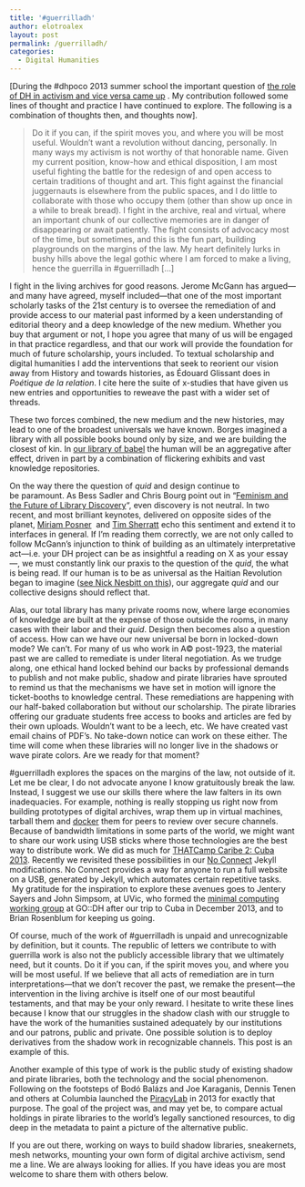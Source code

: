 ```yaml
---
title: '#guerrilladh'
author: elotroalex
layout: post
permalink: /guerrilladh/
categories:
  - Digital Humanities
---
```

[During the #dhpoco 2013 summer school the important question of [the role of DH in activism and vice versa came up][1] . My contribution followed some lines of thought and practice I have continued to explore. The following is a combination of thoughts then, and thoughts now].

> Do it if you can, if the spirit moves you, and where you will be most useful. Wouldn&#8217;t want a revolution without dancing, personally. In many ways my activism is not worthy of that honorable name. Given my current position, know-how and ethical disposition, I am most useful fighting the battle for the redesign of and open access to certain traditions of thought and art. This fight against the financial juggernauts is elsewhere from the public spaces, and I do little to collaborate with those who occupy them (other than show up once in a while to break bread). I fight in the archive, real and virtual, where an important chunk of our collective memories are in danger of disappearing or await patiently. The fight consists of advocacy most of the time, but sometimes, and this is the fun part, building playgrounds on the margins of the law. My heart definitely lurks in bushy hills above the legal gothic where I am forced to make a living, hence the guerrilla in #guerrilladh [&#8230;]

I fight in the living archives for good reasons. Jerome McGann has argued—and many have agreed, myself included—that one of the most important scholarly tasks of the 21st century is to oversee the remediation of and provide access to our material past informed by a keen understanding of editorial theory and a deep knowledge of the new medium. Whether you buy that argument or not, I hope you agree that many of us will be engaged in that practice regardless, and that our work will provide the foundation for much of future scholarship, yours included. To textual scholarship and digital humanities I add the interventions that seek to reorient our vision away from History and towards histories, as Édouard Glissant does in *Poétique de la relation*. I cite here the suite of x-studies that have given us new entries and opportunities to reweave the past with a wider set of threads.

These two forces combined, the new medium and the new histories, may lead to one of the broadest universals we have known. Borges imagined a library with all possible books bound only by size, and we are building the closest of kin. In [our library of babel][2] the human will be an aggregative after effect, driven in part by a combination of flickering exhibits and vast knowledge repositories.

On the way there the question of *quid* and design continue to be paramount. As Bess Sadler and Chris Bourg point out in &#8220;[Feminism and the Future of Library Discovery][3]&#8220;, even discovery is not neutral. In two recent, and most brilliant keynotes, delivered on opposite sides of the planet, [Miriam Posner][4]  and [Tim Sherratt][5] echo this sentiment and extend it to interfaces in general. If I&#8217;m reading them correctly, we are not only called to follow McGann&#8217;s injunction to think of building as an ultimately interpretative act—i.e. your DH project can be as insightful a reading on X as your essay—, we must constantly link our praxis to the question of the *quid*, the what is being read. If our human is to be as universal as the Haitian Revolution began to imagine ([see Nick Nesbitt on this][6]), our aggregate *quid* and our collective designs should reflect that.

Alas, our total library has many private rooms now, where large economies of knowledge are built at the expense of those outside the rooms, in many cases with their labor and their *quid*. Design then becomes also a question of access. How can we have our new universal be born in locked-down mode? We can&#8217;t. For many of us who work in A© post-1923, the material past we are called to remediate is under literal negotiation. As we trudge along, one ethical hand locked behind our backs by professional demands to publish and not make public, shadow and pirate libraries have sprouted to remind us that the mechanisms we have set in motion will ignore the ticket-booths to knowledge central. These remediations are happening with our half-baked collaboration but without our scholarship. The pirate libraries offering our graduate students free access to books and articles are fed by their own uploads. Wouldn&#8217;t want to be a leech, etc. We have created vast email chains of PDF&#8217;s. No take-down notice can work on these either. The time will come when these libraries will no longer live in the shadows or wave pirate colors. Are we ready for that moment?

#guerrilladh explores the spaces on the margins of the law, not outside of it. Let me be clear, I do not advocate anyone I know gratuitously break the law. Instead, I suggest we use our skills there where the law falters in its own inadequacies. For example, nothing is really stopping us right now from building prototypes of digital archives, wrap them up in virtual machines, tarball them and [docker][7] them for peers to review over secure channels. Because of bandwidth limitations in some parts of the world, we might want to share our work using USB sticks where those technologies are the best way to distribute work. We did as much for [THATCamp Caribe 2: Cuba 2013][8]. Recently we revisited these possibilities in our [No Connect][9] Jekyll modifications. No Connect provides a way for anyone to run a full website on a USB, generated by Jekyll, which automates certain repetitive tasks.  My gratitude for the inspiration to explore these avenues goes to Jentery Sayers and John Simpsom, at UVic, who formed the [minimal computing working group][10] at GO::DH after our trip to Cuba in December 2013, and to Brian Rosenblum for keeping us going.

Of course, much of the work of #guerrilladh is unpaid and unrecognizable by definition, but it counts. The republic of letters we contribute to with guerrilla work is also not the publicly accessible library that we ultimately need, but it counts. Do it if you can, if the spirit moves you, and where you will be most useful. If we believe that all acts of remediation are in turn interpretations—that we don&#8217;t recover the past, we remake the present—the intervention in the living archive is itself one of our most beautiful testaments, and that may be your only reward. I hesitate to write these lines because I know that our struggles in the shadow clash with our struggle to have the work of the humanities sustained adequately by our institutions and our patrons, public and private. One possible solution is to deploy derivatives from the shadow work in recognizable channels. This post is an example of this.

Another example of this type of work is the public study of existing shadow and pirate libraries, both the technology and the social phenomenon. Following on the footsteps of Bodó Balázs and Joe Karaganis, Dennis Tenen and others at Columbia launched the [PiracyLab][11] in 2013 for exactly that purpose. The goal of the project was, and may yet be, to compare actual holdings in pirate libraries to the world&#8217;s legally sanctioned resources, to dig deep in the metadata to paint a picture of the alternative public.

If you are out there, working on ways to build shadow libraries, sneakernets, mesh networks, mounting your own form of digital archive activism, send me a line. We are always looking for allies. If you have ideas you are most welcome to share them with others below.

 [1]: http://dhpoco.org/summerschool/classdiscussions/#/discussion/33/week-2-guerilladh-or-where-is-activism-in-dhpoco
 [2]: http://elotroalex.webfactional.com/digital-library-babel/
 [3]: http://journal.code4lib.org/articles/10425
 [4]: http://miriamposner.com/blog/whats-next-the-radical-unrealized-potential-of-digital-humanities/
 [5]: http://discontents.com.au/unremembering-the-forgotten
 [6]: http://www.jstor.org/stable/41715478?seq=1#page_scan_tab_contents
 [7]: https://www.docker.com/
 [8]: http://caribbean2013.thatcamp.org/
 [9]: https://github.com/xpmethod/no-connect
 [10]: http://go-dh.github.io/mincomp/
 [11]: http://piracylab.org/